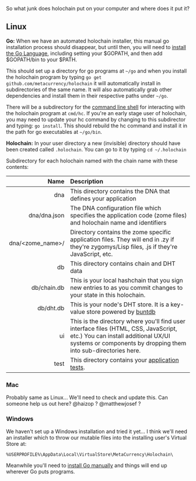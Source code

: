 
So what junk does holochain put on your computer and where does it put it?

## Linux
**Go:** When we have an automated holochain installer, this manual go installation process should disappear, but until then, you will need to [install the Go Language](http://golang.org/doc/install.html), including setting your $GOPATH, and then add $GOPATH/bin to your $PATH.

This should set up a directory for go programs at ```~/go``` and when you install the holochain program by typing ```go get github.com/metacurrency/holochain``` it will automatically install in subdirectories of the same name. It will also automatically grab other dependencies and install them in their respective paths under ```~/go```.

There will be a subdirectory for the [command line shell](hc-Command) for interacting with the holochain program at ```cmd/hc```. If you're an early stage user of holochain, you may need to update your hc command by changing to this subdirector and typing: ```go install```. This should rebuild the hc command and install it in the path for go executables at ```~/go/bin```.

**Holochain:** In your user directory a new (invisible) directory should have been created called ```.holochain```. You can go to it by typing ```cd ~/.holochain```

 Subdirectory for each holochain named with the chain name with these contents:

 Name | Description
 ----:|:----------
dna | This directory contains the DNA that defines your application
dna/dna.json | The DNA configuration file which specifies the application code (zome files) and holochain name and identifiers
dna/<zome_name>/ | Directory contains the zome specific application files. They will end in .zy if they're zygomys/Lisp files, .js if they're JavaScript, etc.
db | This directory contains chain and DHT data
db/chain.db | This is your local hashchain that you sign new entries to as you commit changes to your state in this holochain. 
db/dht.db | This is your node's DHT store.  It is a key-value store powered by [buntdb](https://github.com/tidwall/buntdb)
ui  | This is the directory where you'll find user interface files (HTML, CSS, JavaScript, etc.) You can install additional UX/UI systems or components by dropping them into sub-directories here.
test | This directory contains your [application tests](App-Testing).

### Mac
Probably same as Linux... We'll need to check and update this. Can someone help us out here?  @haizop ? @matthewjosef ?

### Windows
We haven't set up a Windows installation and tried it yet... I think we'll need an installer which to throw our mutable files into the installing user's Virtual Store at:
```
%USERPROFILE%\AppData\Local\VirtualStore\MetaCurrency\Holochain\
```

Meanwhile you'll need to [install Go manually](http://golang.org/doc/install.html) and things will end up wherever Go puts programs.
